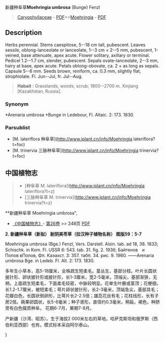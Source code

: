 新疆种阜草**Moehringia umbrosa** (Bunge) Fenzl

> [Caryophyllaceae](http://www.iplant.cn/info/Caryophyllaceae?t=foc) - [PDF](http://www.iplant.cn/foc/pdf/Caryophyllaceae.pdf)>>[Moehringia](http://www.iplant.cn/info/Moehringia?t=foc) - [PDF](http://www.iplant.cn/foc/pdf/Moehringia.pdf)

## Description

Herbs perennial. Stems caespitose, 5--18 cm tall, pubescent. Leaves sessile, oblong-lanceolate or lanceolate, 1--3 cm × 2--5 mm, pubescent, 1-veined, base attenuate, apex acute. Flower solitary, axillary or terminal. Pedicel 1.2--1.7 cm, slender, pubescent. Sepals ovate-lanceolate, 2--3 mm, hairy at base, apex acute. Petals oblong-obovate, ca. 2 × as long as sepals. Capsule 5--6 mm. Seeds brown, reniform, ca. 0.3 mm, slightly flat, strophiolate. Fl. Jun--Jul, fr. Jul--Aug.

> **Habait** : 
> Grasslands, woods, scrub; 1800--2700 m. Xinjiang [Kazakhstan, Russia].

### Synonym
*Arenaria umbrosa *Bunge in Ledebour, Fl. Altaic. 2: 173. 1830.

### Parsublist

* [M.  lateriflora  种阜草](http://www.iplant.cn/info/Moehringia lateriflora?t=foc)
* [M.  trinervia  三脉种阜草](http://www.iplant.cn/info/Moehringia trinervia?t=foc)

## 中国植物志

> * [种阜草  M.  lateriflora](http://www.iplant.cn/info/Moehringia lateriflora?t=z)
> * [三脉种阜草  M.  trinervia](http://www.iplant.cn/info/Moehringia trinervia?t=z)

**新疆种阜草 Moehringia umbrosa",

* [《中国植物志》](http://www.iplant.cn/frps)- [第26卷](http://www.iplant.cn/frps/vol/26) >> 248页 [PDF](http://www.iplant.cn/frps/pdf/26/248a.pdf)

**2. 新疆种阜草（新拟） 耐阴美苓草（拉汉种子植物名称） 图版59：5-7**

Moehringia umbrosa (Bge.) Fenzl, Vers. Darstell. Alsin. tab. ad 18, 38. 1833; Schischk. in Kom. Fl. USSR 6: 543. tab. 31. fig. 2. 1936; Байтенов　и　Попов вПопов, Φπ. Каэахст. 3: 357. табπ. 34. рис. 9. 1960. ——Arenaria urnbrosa Bge. in Ledeb. Fl. Alt. 2: 173. 1830.

多年生小草本，高5-18厘米，全株疏生短柔毛。茎丛生，基部分枝。叶片长圆状披针形、卵状披针形或披针形，长1-3厘米，宽2-5毫米，顶端尖，基部渐狭，无柄，上面疏生短柔毛，下面柔毛较密，中脉较明显。花单生叶腋或茎顶；花梗细，长1.2-1.7厘米，被短柔毛；萼片卵状披针形，长2-3毫米，顶端急尖，基部具毛；花瓣白色，长圆状倒卵形，比萼片长2-2.5倍；雄蕊花丝有毛；花柱线形，长有子房2倍。蒴果卵圆状，长5-6毫米；种子肾形，直径约0.3毫米，稍扁，褐色，种脐旁有白色膜质种阜。 花期6-7月，果期7-8月。

产新疆（沙湾、昭苏）。生于海拔2 000米左右的草地。哈萨克斯坦和俄罗斯（西伯利亚西部）也有。模式标本采自阿尔泰山。

}